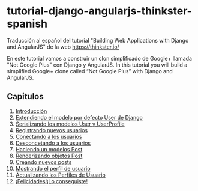 # tutorial-django-angularjs-thinkster-spanish
Traducción al español del tutorial "Building Web Applications with Django and AngularJS" de la web https://thinkster.io/

En este tutorial vamos a construir un clon simplificado de Google+ llamada "Not Google Plus" con Django y AngularJS.
In this tutorial you will build a simplified Google+ clone called “Not Google Plus” with Django and AngularJS.

## Capitulos

 1.  [Introducción](capitulo00.md)
 2.  [Extendiendo el modelo por defecto User de Django](capitulo01.md)
 3.  [Serializando los modelos User y UserProfile](capitulo02.md)
 4.  [Registrando nuevos usuarios](capitulo03.md)
 5.  [Conectando a los usuarios](capitulo04.md)
 6.  [Desconcetando a los usuarios](capitulo05.md)
 7.  [Haciendo un modelos Post](capitulo06.md)
 8.  [Renderizando objetos Post](capitulo07.md)
 9.  [Creando nuevos posts](capitulo08.md)
 10. [Mostrando el perfil de usuario](capitulo09.md)
 11. [Actualizando los Perfiles de Usuario](capitulo10.md)
 12. [¡Felicidades!¡Lo conseguiste!](capitulo11.md)
